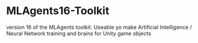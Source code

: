 # MLAgents16-Toolkit
version 16 of the MLAgents toolkit. Useable yo make Artificial Intelligence / Neural Network training and brains for Unity game objects
